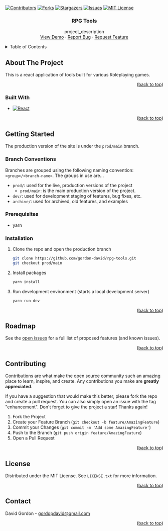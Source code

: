 <a name="readme-top"></a>
<!--
This README written using conventions and suggestion found in the https://github.com/othnieldrew/Best-README-Template repository
-->

<!-- PROJECT SHIELDS -->
<!--
*** I'm using markdown "reference style" links for readability.
*** Reference links are enclosed in brackets [ ] instead of parentheses ( ).
*** See the bottom of this document for the declaration of the reference variables
*** for contributors-url, forks-url, etc. This is an optional, concise syntax you may use.
*** https://www.markdownguide.org/basic-syntax/#reference-style-links
-->
[![Contributors][contributors-shield]][contributors-url]
[![Forks][forks-shield]][forks-url]
[![Stargazers][stars-shield]][stars-url]
[![Issues][issues-shield]][issues-url]
[![MIT License][license-shield]][license-url]


<div align="center">

<h3 align="center">RPG Tools</h3>

  <p align="center">
    project_description
    <br />
    <a href="https://rpg-tools.underengineered.dev">View Demo</a>
    ·
    <a href="https://github.com/gordon-david/rpg-tools/issues">Report Bug</a>
    ·
    <a href="https://github.com/gordon-david/rpg-tools/issues">Request Feature</a>
  </p>
</div>



<!-- TABLE OF CONTENTS -->
<details>
  <summary>Table of Contents</summary>
  <ol>
    <li>
      <a href="#about-the-project">About The Project</a>
      <ul>
        <li><a href="#built-with">Built With</a></li>
      </ul>
    </li>
    <li>
      <a href="#getting-started">Getting Started</a>
      <ul>
        <li><a href="#prerequisites">Prerequisites</a></li>
        <li><a href="#installation">Installation</a></li>
      </ul>
    </li>
    <li><a href="#usage">Usage</a></li>
    <li><a href="#roadmap">Roadmap</a></li>
    <li><a href="#contributing">Contributing</a></li>
    <li><a href="#license">License</a></li>
    <li><a href="#contact">Contact</a></li>
    <li><a href="#acknowledgments">Acknowledgments</a></li>
  </ol>
</details>



<!-- ABOUT THE PROJECT -->
## About The Project

This is a react application of tools built for various Roleplaying games.

<p align="right">(<a href="#readme-top">back to top</a>)</p>



### Built With

* [![React][React.js]][React-url]

<p align="right">(<a href="#readme-top">back to top</a>)</p>



<!-- GETTING STARTED -->
## Getting Started

The production version of the site is under the `prod/main` branch.

### Branch Conventions

Branches are grouped using the following naming convention: `<group>/<branch-name>`. The groups in use are...
- `prod/`: used for the live, production versions of the project
  - `prod/main`: is the main production version of the project.
- `dev/`: used for development staging of features, bug fixes, etc.
- `archive/`: used for archived, old features, and examples


### Prerequisites

* yarn

### Installation

1. Clone the repo and open the production branch
   ```sh
   git clone https://github.com/gordon-david/rpg-tools.git
   git checkout prod/main
   ```
2. Install packages
   ```sh
   yarn install
   ```
3. Run development environment (starts a local development server)
    ```sh
    yarn run dev
    ```


<p align="right">(<a href="#readme-top">back to top</a>)</p>




<!-- ROADMAP -->
## Roadmap

See the [open issues](https://github.com/gordon-david/rpg-tools/issues) for a full list of proposed features (and known issues).

<p align="right">(<a href="#readme-top">back to top</a>)</p>



<!-- CONTRIBUTING -->
## Contributing

Contributions are what make the open source community such an amazing place to learn, inspire, and create. Any contributions you make are **greatly appreciated**.

If you have a suggestion that would make this better, please fork the repo and create a pull request. You can also simply open an issue with the tag "enhancement".
Don't forget to give the project a star! Thanks again!

1. Fork the Project
2. Create your Feature Branch (`git checkout -b feature/AmazingFeature`)
3. Commit your Changes (`git commit -m 'Add some AmazingFeature'`)
4. Push to the Branch (`git push origin feature/AmazingFeature`)
5. Open a Pull Request

<p align="right">(<a href="#readme-top">back to top</a>)</p>



<!-- LICENSE -->
## License

Distributed under the MIT License. See `LICENSE.txt` for more information.

<p align="right">(<a href="#readme-top">back to top</a>)</p>



<!-- CONTACT -->
## Contact

David Gordon - gordopdavid@gmail.com

<p align="right">(<a href="#readme-top">back to top</a>)</p>



<!-- MARKDOWN LINKS & IMAGES -->
<!-- https://www.markdownguide.org/basic-syntax/#reference-style-links -->
[contributors-shield]: https://img.shields.io/github/contributors/gordon-david/rpg-tools.svg?style=for-the-badge
[contributors-url]: https://github.com/gordon-david/rpg-tools/graphs/contributors
[forks-shield]: https://img.shields.io/github/forks/gordon-david/rpg-tools.svg?style=for-the-badge
[forks-url]: https://github.com/gordon-david/rpg-tools/network/members
[stars-shield]: https://img.shields.io/github/stars/gordon-david/rpg-tools.svg?style=for-the-badge
[stars-url]: https://github.com/gordon-david/rpg-tools/stargazers
[issues-shield]: https://img.shields.io/github/issues/gordon-david/rpg-tools.svg?style=for-the-badge
[issues-url]: https://github.com/gordon-david/rpg-tools/issues
[license-shield]: https://img.shields.io/github/license/gordon-david/rpg-tools.svg?style=for-the-badge
[license-url]: https://github.com/gordon-david/rpg-tools/blob/master/LICENSE.txt
[linkedin-shield]: https://img.shields.io/badge/-LinkedIn-black.svg?style=for-the-badge&logo=linkedin&colorB=555
[linkedin-url]: https://linkedin.com/in/linkedin_username
[product-screenshot]: images/screenshot.png
[React.js]: https://img.shields.io/badge/React-20232A?style=for-the-badge&logo=react&logoColor=61DAFB
[React-url]: https://reactjs.org/
